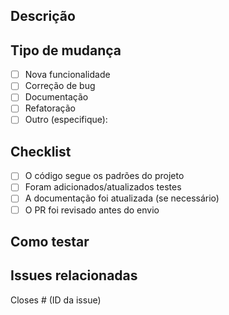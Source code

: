 ## Descrição
<!-- Descreva as alterações que este PR faz -->

## Tipo de mudança
- [ ] Nova funcionalidade
- [ ] Correção de bug
- [ ] Documentação
- [ ] Refatoração
- [ ] Outro (especifique):

## Checklist
- [ ] O código segue os padrões do projeto
- [ ] Foram adicionados/atualizados testes
- [ ] A documentação foi atualizada (se necessário)
- [ ] O PR foi revisado antes do envio

## Como testar
<!-- Passos para validar suas alterações -->

## Issues relacionadas
Closes # (ID da issue)
